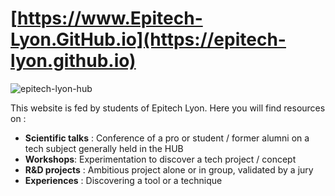 # [https://www.Epitech-Lyon.GitHub.io](https://epitech-lyon.github.io)

![epitech-lyon-hub](https://www.epitech-lyon.github.io/assets/images/epitech-lyon-hub.png)
<p>
    This website is fed by students of Epitech Lyon. Here you will find resources on :
</p>
<ul>
    <li> <b>Scientific talks</b> : Conference of a pro or student / former alumni on a tech subject generally held in the HUB </li>
    <li> <b>Workshops</b>: Experimentation to discover a tech project / concept </li>
    <li> <b>R&D projects</b> : Ambitious project alone or in group, validated by a jury </li>
    <li> <b>Experiences</b> : Discovering a tool or a technique </li>
</ul>